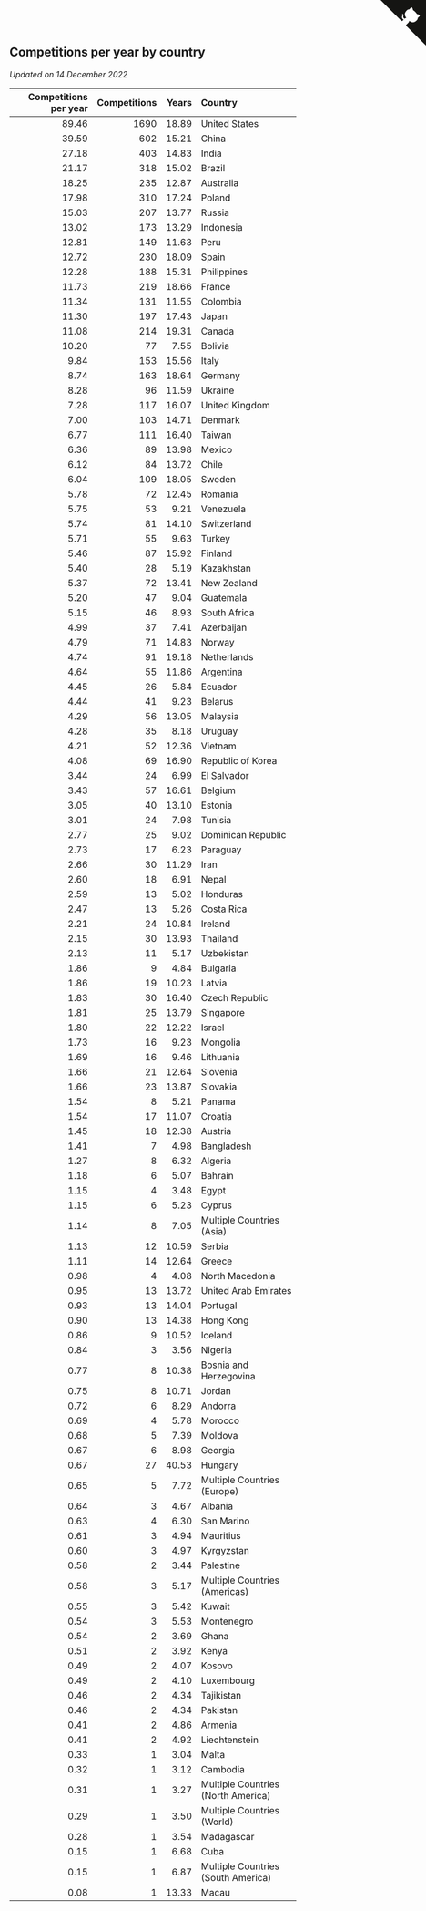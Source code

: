 ## Competitions per year by country

*Updated on 14 December 2022*

| Competitions per year | Competitions | Years | Country |
| ---: | ---: | ---: | :--- |
| 89.46 | 1690 | 18.89 | United States |
| 39.59 | 602 | 15.21 | China |
| 27.18 | 403 | 14.83 | India |
| 21.17 | 318 | 15.02 | Brazil |
| 18.25 | 235 | 12.87 | Australia |
| 17.98 | 310 | 17.24 | Poland |
| 15.03 | 207 | 13.77 | Russia |
| 13.02 | 173 | 13.29 | Indonesia |
| 12.81 | 149 | 11.63 | Peru |
| 12.72 | 230 | 18.09 | Spain |
| 12.28 | 188 | 15.31 | Philippines |
| 11.73 | 219 | 18.66 | France |
| 11.34 | 131 | 11.55 | Colombia |
| 11.30 | 197 | 17.43 | Japan |
| 11.08 | 214 | 19.31 | Canada |
| 10.20 | 77 | 7.55 | Bolivia |
| 9.84 | 153 | 15.56 | Italy |
| 8.74 | 163 | 18.64 | Germany |
| 8.28 | 96 | 11.59 | Ukraine |
| 7.28 | 117 | 16.07 | United Kingdom |
| 7.00 | 103 | 14.71 | Denmark |
| 6.77 | 111 | 16.40 | Taiwan |
| 6.36 | 89 | 13.98 | Mexico |
| 6.12 | 84 | 13.72 | Chile |
| 6.04 | 109 | 18.05 | Sweden |
| 5.78 | 72 | 12.45 | Romania |
| 5.75 | 53 | 9.21 | Venezuela |
| 5.74 | 81 | 14.10 | Switzerland |
| 5.71 | 55 | 9.63 | Turkey |
| 5.46 | 87 | 15.92 | Finland |
| 5.40 | 28 | 5.19 | Kazakhstan |
| 5.37 | 72 | 13.41 | New Zealand |
| 5.20 | 47 | 9.04 | Guatemala |
| 5.15 | 46 | 8.93 | South Africa |
| 4.99 | 37 | 7.41 | Azerbaijan |
| 4.79 | 71 | 14.83 | Norway |
| 4.74 | 91 | 19.18 | Netherlands |
| 4.64 | 55 | 11.86 | Argentina |
| 4.45 | 26 | 5.84 | Ecuador |
| 4.44 | 41 | 9.23 | Belarus |
| 4.29 | 56 | 13.05 | Malaysia |
| 4.28 | 35 | 8.18 | Uruguay |
| 4.21 | 52 | 12.36 | Vietnam |
| 4.08 | 69 | 16.90 | Republic of Korea |
| 3.44 | 24 | 6.99 | El Salvador |
| 3.43 | 57 | 16.61 | Belgium |
| 3.05 | 40 | 13.10 | Estonia |
| 3.01 | 24 | 7.98 | Tunisia |
| 2.77 | 25 | 9.02 | Dominican Republic |
| 2.73 | 17 | 6.23 | Paraguay |
| 2.66 | 30 | 11.29 | Iran |
| 2.60 | 18 | 6.91 | Nepal |
| 2.59 | 13 | 5.02 | Honduras |
| 2.47 | 13 | 5.26 | Costa Rica |
| 2.21 | 24 | 10.84 | Ireland |
| 2.15 | 30 | 13.93 | Thailand |
| 2.13 | 11 | 5.17 | Uzbekistan |
| 1.86 | 9 | 4.84 | Bulgaria |
| 1.86 | 19 | 10.23 | Latvia |
| 1.83 | 30 | 16.40 | Czech Republic |
| 1.81 | 25 | 13.79 | Singapore |
| 1.80 | 22 | 12.22 | Israel |
| 1.73 | 16 | 9.23 | Mongolia |
| 1.69 | 16 | 9.46 | Lithuania |
| 1.66 | 21 | 12.64 | Slovenia |
| 1.66 | 23 | 13.87 | Slovakia |
| 1.54 | 8 | 5.21 | Panama |
| 1.54 | 17 | 11.07 | Croatia |
| 1.45 | 18 | 12.38 | Austria |
| 1.41 | 7 | 4.98 | Bangladesh |
| 1.27 | 8 | 6.32 | Algeria |
| 1.18 | 6 | 5.07 | Bahrain |
| 1.15 | 4 | 3.48 | Egypt |
| 1.15 | 6 | 5.23 | Cyprus |
| 1.14 | 8 | 7.05 | Multiple Countries (Asia) |
| 1.13 | 12 | 10.59 | Serbia |
| 1.11 | 14 | 12.64 | Greece |
| 0.98 | 4 | 4.08 | North Macedonia |
| 0.95 | 13 | 13.72 | United Arab Emirates |
| 0.93 | 13 | 14.04 | Portugal |
| 0.90 | 13 | 14.38 | Hong Kong |
| 0.86 | 9 | 10.52 | Iceland |
| 0.84 | 3 | 3.56 | Nigeria |
| 0.77 | 8 | 10.38 | Bosnia and Herzegovina |
| 0.75 | 8 | 10.71 | Jordan |
| 0.72 | 6 | 8.29 | Andorra |
| 0.69 | 4 | 5.78 | Morocco |
| 0.68 | 5 | 7.39 | Moldova |
| 0.67 | 6 | 8.98 | Georgia |
| 0.67 | 27 | 40.53 | Hungary |
| 0.65 | 5 | 7.72 | Multiple Countries (Europe) |
| 0.64 | 3 | 4.67 | Albania |
| 0.63 | 4 | 6.30 | San Marino |
| 0.61 | 3 | 4.94 | Mauritius |
| 0.60 | 3 | 4.97 | Kyrgyzstan |
| 0.58 | 2 | 3.44 | Palestine |
| 0.58 | 3 | 5.17 | Multiple Countries (Americas) |
| 0.55 | 3 | 5.42 | Kuwait |
| 0.54 | 3 | 5.53 | Montenegro |
| 0.54 | 2 | 3.69 | Ghana |
| 0.51 | 2 | 3.92 | Kenya |
| 0.49 | 2 | 4.07 | Kosovo |
| 0.49 | 2 | 4.10 | Luxembourg |
| 0.46 | 2 | 4.34 | Tajikistan |
| 0.46 | 2 | 4.34 | Pakistan |
| 0.41 | 2 | 4.86 | Armenia |
| 0.41 | 2 | 4.92 | Liechtenstein |
| 0.33 | 1 | 3.04 | Malta |
| 0.32 | 1 | 3.12 | Cambodia |
| 0.31 | 1 | 3.27 | Multiple Countries (North America) |
| 0.29 | 1 | 3.50 | Multiple Countries (World) |
| 0.28 | 1 | 3.54 | Madagascar |
| 0.15 | 1 | 6.68 | Cuba |
| 0.15 | 1 | 6.87 | Multiple Countries (South America) |
| 0.08 | 1 | 13.33 | Macau |


<a href="https://github.com/JustinTimeCuber/wca_statistics" class="github-corner" aria-label="View source on Github"><svg width="80" height="80" viewBox="0 0 250 250" style="fill:#151513; color:#fff; position: absolute; top: 0; border: 0; right: 0;" aria-hidden="true"><path d="M0,0 L115,115 L130,115 L142,142 L250,250 L250,0 Z"></path><path d="M128.3,109.0 C113.8,99.7 119.0,89.6 119.0,89.6 C122.0,82.7 120.5,78.6 120.5,78.6 C119.2,72.0 123.4,76.3 123.4,76.3 C127.3,80.9 125.5,87.3 125.5,87.3 C122.9,97.6 130.6,101.9 134.4,103.2" fill="currentColor" style="transform-origin: 130px 106px;" class="octo-arm"></path><path d="M115.0,115.0 C114.9,115.1 118.7,116.5 119.8,115.4 L133.7,101.6 C136.9,99.2 139.9,98.4 142.2,98.6 C133.8,88.0 127.5,74.4 143.8,58.0 C148.5,53.4 154.0,51.2 159.7,51.0 C160.3,49.4 163.2,43.6 171.4,40.1 C171.4,40.1 176.1,42.5 178.8,56.2 C183.1,58.6 187.2,61.8 190.9,65.4 C194.5,69.0 197.7,73.2 200.1,77.6 C213.8,80.2 216.3,84.9 216.3,84.9 C212.7,93.1 206.9,96.0 205.4,96.6 C205.1,102.4 203.0,107.8 198.3,112.5 C181.9,128.9 168.3,122.5 157.7,114.1 C157.9,116.9 156.7,120.9 152.7,124.9 L141.0,136.5 C139.8,137.7 141.6,141.9 141.8,141.8 Z" fill="currentColor" class="octo-body"></path></svg></a><style>.github-corner:hover .octo-arm{animation:octocat-wave 560ms ease-in-out}@keyframes octocat-wave{0%,100%{transform:rotate(0)}20%,60%{transform:rotate(-25deg)}40%,80%{transform:rotate(10deg)}}@media (max-width:500px){.github-corner:hover .octo-arm{animation:none}.github-corner .octo-arm{animation:octocat-wave 560ms ease-in-out}}</style>

